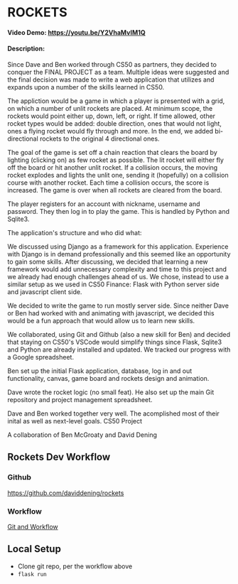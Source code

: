 # ROCKETS

#### Video Demo:  https://youtu.be/Y2VhaMvIM1Q

#### Description:
Since Dave and Ben worked through CS50 as partners, they decided to conquer the FINAL PROJECT as a team. Multiple ideas were suggested and the final decision was made to write a web application that utilizes and expands upon a number of the skills learned in CS50.

The appliction would be a game in which a player is presented with a grid, on which a number of unlit rockets are placed. At minimum scope, the rockets would point either up, down, left, or right. If time allowed, other rocket types would be added: double direction, ones that would not light, ones a flying rocket would fly through and more. In the end, we added bi-directional rockets to the original 4 directional ones.

The goal of the game is set off a chain reaction that clears the board by lighting (clicking on) as few rocket as possible. The lit rocket will either fly off the board or hit another unlit rocket. If a collision occurs, the moving rocket explodes and lights the unlit one, sending it (hopefully) on a collision course with another rocket. Each time a collision occurs, the score is increased. The game is over when all rockets are cleared from the board.

The player  registers for an account with nickname, username and password. They then log in to play the game. This is handled by Python and Sqlite3.

The application's structure and who did what:

We discussed using Django as a framework for this application. Experience with Django is in demand professionally and this seemed like an opportunity to gain some skills. After discussing, we decided that learning a new framework would add unnecessary complexity and time to this project and we already had enough challenges ahead of us. We chose, instead to use a similar setup as we used in CS50 Finance: Flask with Python server side and javascript client side.

We decided to write the game to run mostly server side. Since neither Dave or Ben had worked with <canvas> and animating with javascript, we decided this would be a fun approach that would allow us to learn new skills.

We collaborated, using Git and Github (also a new skill for Ben) and decided that staying on CS50's VSCode would simplify things since Flask, Sqlite3 and Python are already installed and updated. We tracked our progress with a Google spreadsheet.

Ben set up the initial Flask application, database, log in and out functionality, canvas, game board and rockets design and animation.

Dave wrote the rocket logic (no small feat). He also set up the main Git repository and project management spreadsheet.

Dave and Ben worked together very well. The acomplished most of their inital as well as next-level goals.
CS50 Project

A collaboration of Ben McGroaty and David Dening

## Rockets Dev Workflow

### Github
https://github.com/daviddening/rockets

### Workflow
[Git and Workflow](WORKFLOW.md)

## Local Setup
- Clone git repo, per the workflow above
- `flask run`